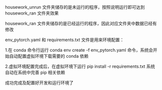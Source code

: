 housework_unrun 文件夹储存的是未运行的程序，按照说明运行即可达到 housework_ran 文件夹效果

housework_ran 文件夹储存的是已经运行的程序，因此对应文件夹中数据已经有修改

env_pytorch.yaml 和 requirements.txt 文件是用来环境配置：

1.在 conda 命令行运行 conda env create -f env_pytorch.yaml 命令，系统会开始自动配置虚拟环境下载需要的 conda 依赖

2.虚拟环境配置完成后，在虚拟环境下运行 pip install -r requirements.txt 系统自动在系统中完善 pip 相关依赖

成功完成及配置好开发和运行环境了
